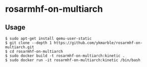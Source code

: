 # rosarmhf-on-multiarch

## Usage

```shell
$ sudo apt-get install qemu-user-static
$ git clone --depth 1 https://github.com/ykmarble/rosarmhf-on-multiarch.git
$ cd rosarmhf-on-multiarch
$ sudo docker build -t rosarmhf-on-multiarch:kinetic .
$ sudo docker run -it rosarmhf-on-multiarch:kinetic /bin/bash
```

